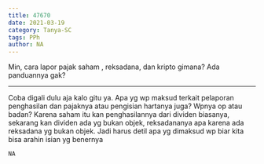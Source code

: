 ```yaml
---
title: 47670
date: 2021-03-19
category: Tanya-SC
tags: PPh
author: NA
---
```


Min, cara lapor pajak saham , reksadana, dan kripto gimana? Ada panduannya gak?

---

Coba digali dulu aja kalo gitu ya. Apa yg wp maksud terkait pelaporan penghasilan dan pajaknya atau pengisian hartanya juga? Wpnya op atau badan? Karena saham itu kan penghasilannya dari dividen biasanya, sekarang kan dividen ada yg bukan objek, reksadananya apa karena ada reksadana yg bukan objek. Jadi harus detil apa yg dimaksud wp biar kita bisa arahin isian yg benernya

`NA`
